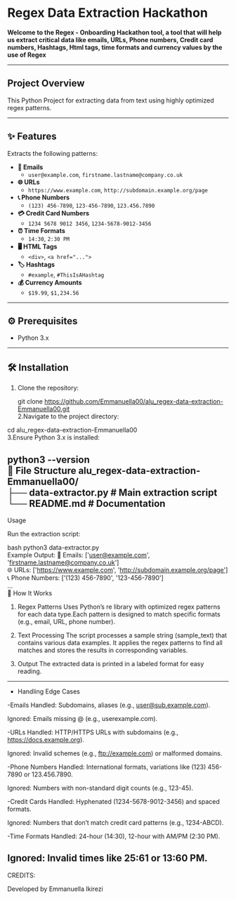 #  Regex Data Extraction Hackathon

**Welcome to the Regex - Onboarding Hackathon tool, a tool that will help us extract critical data like emails, URLs, Phone numbers, Credit card numbers, Hashtags, Html tags, time formats and currency values by the use of Regex**  

---

##  Project Overview  
This Python Project for extracting data  from text using highly optimized regex patterns.   

---

## ✨ Features  
Extracts the following patterns:  
- **📧 Emails**  
  - `user@example.com`, `firstname.lastname@company.co.uk`  
- **🌐 URLs**  
  - `https://www.example.com`, `http://subdomain.example.org/page`  
- **📞 Phone Numbers**  
  - `(123) 456-7890`, `123-456-7890`, `123.456.7890`  
- **💳 Credit Card Numbers**  
  - `1234 5678 9012 3456`, `1234-5678-9012-3456`  
- **⏰ Time Formats**  
  - `14:30`, `2:30 PM`  
- **🖥️ HTML Tags**  
  - `<div>`, `<a href="...">`  
- **🏷️ Hashtags**  
  - `#example`, `#ThisIsAHashtag`  
- **💰 Currency Amounts**  
  - `$19.99`, `$1,234.56`  

---

## ⚙️ Prerequisites  
- Python 3.x  

---

## 🛠️ Installation  
1. Clone the repository:  
    
   git clone https://github.com/Emmanuella00/alu_regex-data-extraction-Emmanuella00.git  
2.Navigate to the project directory:

cd alu_regex-data-extraction-Emmanuella00  
3.Ensure Python 3.x is installed:


python3 --version  
📂 File Structure
alu_regex-data-extraction-Emmanuella00/  
├── data-extractor.py  # Main extraction script  
└── README.md          # Documentation
---  
 Usage

Run the extraction script:

bash
python3 data-extractor.py  
Example Output:
📧 Emails: ['user@example.com', 'firstname.lastname@company.co.uk']  
🌐 URLs: ['https://www.example.com', 'http://subdomain.example.org/page']  
📞 Phone Numbers: ['(123) 456-7890', '123-456-7890']  
...  
🧠 How It Works
1. Regex Patterns
Uses Python’s re library with optimized regex patterns for each data type.Each pattern is designed to match specific formats (e.g., email, URL, phone number).

2. Text Processing
The script processes a sample string (sample_text) that contains various data examples. It applies the regex patterns to find all matches and stores the results in corresponding variables.

3. Output 
The extracted data is printed in a labeled format for easy reading.
---
* Handling Edge Cases

-Emails
Handled: Subdomains, aliases (e.g., user@sub.example.com).

Ignored: Emails missing @ (e.g., userexample.com).

-URLs
Handled: HTTP/HTTPS URLs with subdomains (e.g., https://docs.example.org).

Ignored: Invalid schemes (e.g., ftp://example.com) or malformed domains.

-Phone Numbers
Handled: International formats, variations like (123) 456-7890 or 123.456.7890.

Ignored: Numbers with non-standard digit counts (e.g., 123-45).

-Credit Cards
Handled: Hyphenated (1234-5678-9012-3456) and spaced formats.

Ignored: Numbers that don’t match credit card patterns (e.g., 1234-ABCD).

-Time Formats
Handled: 24-hour (14:30), 12-hour with AM/PM (2:30 PM).

Ignored: Invalid times like 25:61 or 13:60 PM.
---
CREDITS:

Developed by Emmanuella Ikirezi

